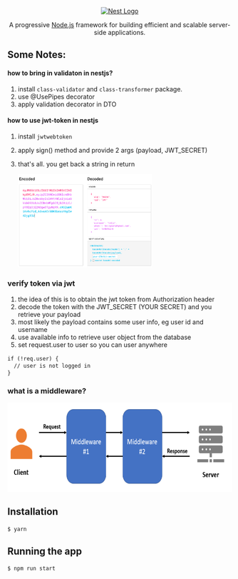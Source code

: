 <p align="center">
  <a href="http://nestjs.com/" target="blank"><img src="https://nestjs.com/img/logo_text.svg" width="320" alt="Nest Logo" /></a>
</p>

  <p align="center">A progressive <a href="http://nodejs.org" target="_blank">Node.js</a> framework for building efficient and scalable server-side applications.</p>
    <p align="center">

</p>

## Some Notes:

#### how to bring in validaton in nestjs?

1. install `class-validator` and `class-transformer` package.
2. use @UsePipes decorator
3. apply validation decorator in DTO

#### how to use jwt-token in nestjs

1. install `jwtwebtoken`
2. apply sign() method and provide 2 args (payload, JWT_SECRET)
3. that's all. you get back a string in return

   <img src='./jwt-signed-encoded-vs-decoded.png' width='300'/>

### verify token via jwt

1. the idea of this is to obtain the jwt token from Authorization header
2. decode the token with the JWT_SECRET (YOUR SECRET) and you retrieve your payload
3. most likely the payload contains some user info, eg user id and username
4. use available info to retrieve user object from the database
5. set request.user to user so you can user anywhere

```
if (!req.user) {
  // user is not logged in
}
```

### what is a middleware?

<img src='./middleware.png' height='200px'/>

## Installation

```bash
$ yarn
```

## Running the app

```bash
$ npm run start
```
